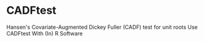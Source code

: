 # CADFtest
Hansen's Covariate-Augmented Dickey Fuller (CADF) test for unit roots Use CADFtest With (In) R Software
